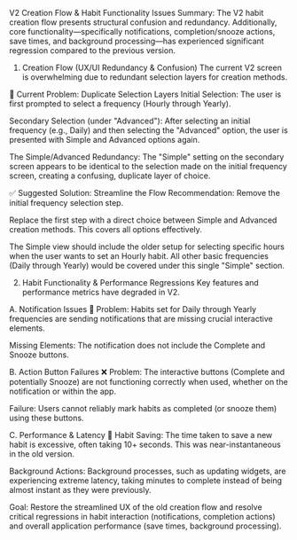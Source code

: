  V2 Creation Flow & Habit Functionality Issues
Summary: The V2 habit creation flow presents structural confusion and redundancy. Additionally, core functionality—specifically notifications, completion/snooze actions, save times, and background processing—has experienced significant regression compared to the previous version.

1. Creation Flow (UX/UI Redundancy & Confusion)
The current V2 screen is overwhelming due to redundant selection layers for creation methods.

🛑 Current Problem: Duplicate Selection Layers
Initial Selection: The user is first prompted to select a frequency (Hourly through Yearly).

Secondary Selection (under "Advanced"): After selecting an initial frequency (e.g., Daily) and then selecting the "Advanced" option, the user is presented with Simple and Advanced options again.

The Simple/Advanced Redundancy: The "Simple" setting on the secondary screen appears to be identical to the selection made on the initial frequency screen, creating a confusing, duplicate layer of choice.

✅ Suggested Solution: Streamline the Flow
Recommendation: Remove the initial frequency selection step.

Replace the first step with a direct choice between Simple and Advanced creation methods. This covers all options effectively.

The Simple view should include the older setup for selecting specific hours when the user wants to set an Hourly habit. All other basic frequencies (Daily through Yearly) would be covered under this single "Simple" section.

2. Habit Functionality & Performance Regressions
Key features and performance metrics have degraded in V2.

A. Notification Issues 🔔
Problem: Habits set for Daily through Yearly frequencies are sending notifications that are missing crucial interactive elements.

Missing Elements: The notification does not include the Complete and Snooze buttons.

B. Action Button Failures ❌
Problem: The interactive buttons (Complete and potentially Snooze) are not functioning correctly when used, whether on the notification or within the app.

Failure: Users cannot reliably mark habits as completed (or snooze them) using these buttons.

C. Performance & Latency 🐌
Habit Saving: The time taken to save a new habit is excessive, often taking 10+ seconds. This was near-instantaneous in the old version.

Background Actions: Background processes, such as updating widgets, are experiencing extreme latency, taking minutes to complete instead of being almost instant as they were previously.

Goal: Restore the streamlined UX of the old creation flow and resolve critical regressions in habit interaction (notifications, completion actions) and overall application performance (save times, background processing).